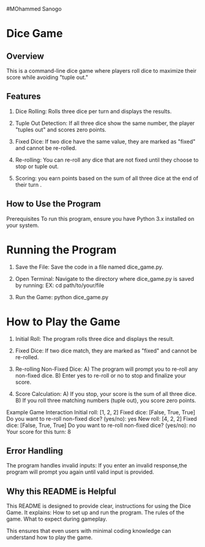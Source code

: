 #MOhammed Sanogo

# Dice Game

## Overview
This is a command-line dice game where players roll dice to maximize their score while avoiding "tuple out."



## Features 

1) Dice Rolling: Rolls three dice per turn and displays the results.

2) Tuple Out Detection: If all three dice show the same number, the player "tuples out" and scores zero points.

3) Fixed Dice: If two dice have the same value, they are marked as "fixed" and cannot be re-rolled.

4) Re-rolling: You can re-roll any dice that are not fixed until they choose to stop or tuple out.

5) Scoring: you earn points based on the sum of all three dice at the end of their turn .


## How to Use the Program
Prerequisites
To run this program, ensure you have Python 3.x installed on your system.

# Running the Program

1) Save the File: Save the code in a file named dice_game.py.

2) Open Terminal: Navigate to the directory where dice_game.py is saved by running:
EX:
cd path/to/your/file

3) Run the Game:
python dice_game.py



# How to Play the Game

1) Initial Roll: The program rolls three dice and displays the result.

2) Fixed Dice: If two dice match, they are marked as "fixed" and cannot be re-rolled.

3) Re-rolling Non-Fixed Dice:
A) The program will prompt you to re-roll any non-fixed dice.
B) Enter yes to re-roll or no to stop and finalize your score.

4) Score Calculation:
A) If you stop, your score is the sum of all three dice.
B) If you roll three matching numbers (tuple out), you score zero points.

Example Game Interaction
Initial roll: [1, 2, 2]
Fixed dice: [False, True, True]
Do you want to re-roll non-fixed dice? (yes/no): yes
New roll: [4, 2, 2]
Fixed dice: [False, True, True]
Do you want to re-roll non-fixed dice? (yes/no): no
Your score for this turn: 8

## Error Handling
The program handles invalid inputs:
If you enter an invalid response,the program will prompt you again until valid input is provided.

## Why this README is Helpful
This README is designed to provide clear, instructions for using the Dice Game. 
It explains:
How to set up and run the program.
The rules of the game.
What to expect during gameplay.

This ensures that even users with minimal coding knowledge can understand how to play the game.
